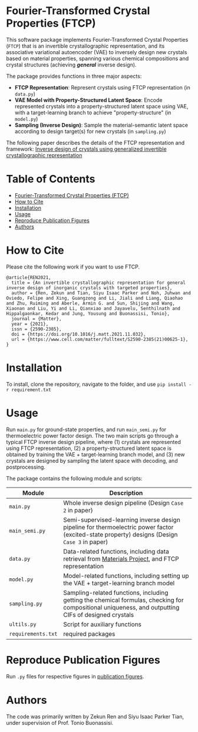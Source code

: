 # Fourier-Transformed Crystal Properties (FTCP)

This software package implements Fourier-Transformed Crystal Properties (`FTCP`) that is an invertible crystallographic representation, and its associative variational autoencoder (VAE) to inversely design new crystals based on material properties, spanning various chemical compositions and crystal structures (achieving **_general_** inverse design).

The package provides functions in three major aspects:
- **FTCP Representation**: Represent crystals using FTCP representation (in `data.py`)
- **VAE Model with Property-Structured Latent Space**: Encode represented crystals into a property-structured latent space using VAE,  with a target-learning branch to achieve "property-structure" (in `model.py`)
- **Sampling (Inverse Design)**: Sample the material-semantic latent space according to design target(s) for new crystals (in `sampling.py`)

The following paper describes the details of the FTCP representation and framework: 
[Inverse design of crystals using generalized invertible crystallographic
representation](https://arxiv.org/pdf/2005.07609.pdf)

# Table of Contents
- [Fourier-Transformed Crystal Properties (FTCP)](#fourier-transformed-crystal-properties-ftcp)
- [How to Cite](#how-to-cite)
- [Installation](#installation)
- [Usage](#usage)
- [Reproduce Publication Figures](#reproduce-publication-figures)
- [Authors](#authors)

# How to Cite

Please cite the following work if you want to use FTCP.
```
@article{REN2021,
  title = {An invertible crystallographic representation for general inverse design of inorganic crystals with targeted properties},
  author = {Ren, Zekun and Tian, Siyu Isaac Parker and Noh, Juhwan and Oviedo, Felipe and Xing, Guangzong and Li, Jiali and Liang, Qiaohao and Zhu, Ruiming and Aberle, Armin G. and Sun, Shijing and Wang, Xiaonan and Liu, Yi and Li, Qianxiao and Jayavelu, Senthilnath and Hippalgaonkar, Kedar and Jung, Yousung and Buonassisi, Tonio},
  journal = {Matter},
  year = {2021},
  issn = {2590-2385},
  doi = {https://doi.org/10.1016/j.matt.2021.11.032},
  url = {https://www.cell.com/matter/fulltext/S2590-2385(21)00625-1},
}
```

# Installation

To install, clone the repository, navigate to the folder, and use
`pip install -r requirement.txt`


# Usage

Run `main.py` for ground-state properties, and run `main_semi.py` for thermoelectric power factor design. The two main scripts go through a typical FTCP inverse design pipeline, where (1) crystals are represented using FTCP representation, (2) a property-structured latent space is obtained by training the VAE + target-learning branch model, and (3) new crystals are designed by sampling the latent space with decoding, and postprocessing.

The package contains the following module and scripts:

| Module | Description |
| ------------- | ------------------------------ |
| `main.py`      | Whole inverse design pipeline (Design `Case 2` in paper)|
| `main_semi.py`      | Semi-supervised-learning inverse design pipeline for thermoelectric power factor (excited-state property) designs (Design `Case 3` in paper)|
| `data.py`  | Data-related functions, including data retrieval from [Materials Project](https://materialsproject.org/), and FTCP representation|
| `model.py`  | Model-related functions, including setting up the VAE + target-learning branch model|
| `sampling.py`  | Sampling-related functions, including getting the chemical formulas, checking for compositional uniqueness, and outputting CIFs of designed crystals|
| `ultils.py` | Script for auxiliary functions|
| `requirements.txt`| required packages|

# Reproduce Publication Figures

Run `.py` files for respective figures in [publication figures](https://github.com/PV-Lab/FTCP/tree/master/publication%20figures).

# Authors

The code was primarily written by Zekun Ren and Siyu Isaac Parker Tian, under supervision of Prof. Tonio Buonassisi.
